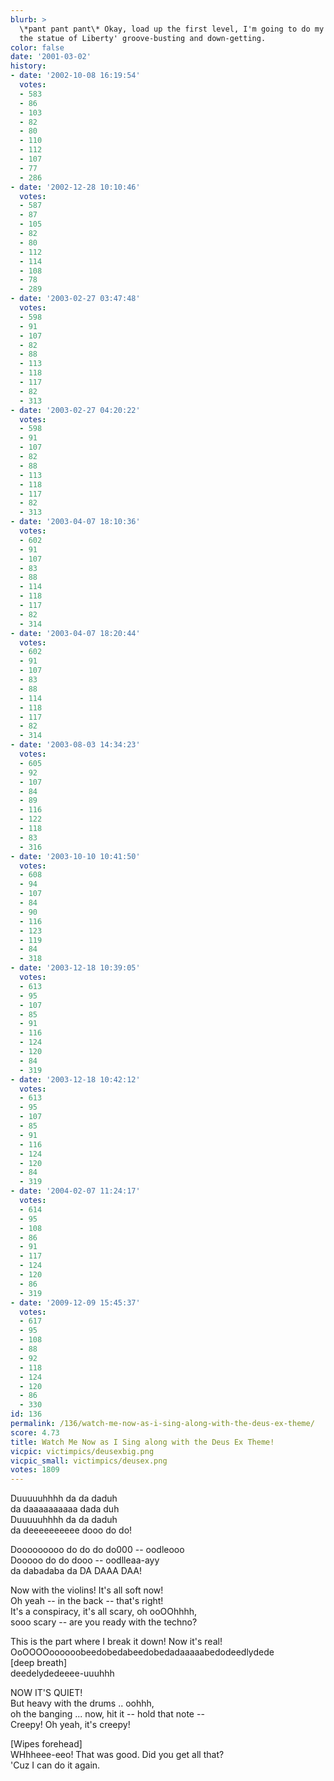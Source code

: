 ```yaml
---
blurb: >
  \*pant pant pant\* Okay, load up the first level, I'm going to do my 'sneaking through
  the statue of Liberty' groove-busting and down-getting.
color: false
date: '2001-03-02'
history:
- date: '2002-10-08 16:19:54'
  votes:
  - 583
  - 86
  - 103
  - 82
  - 80
  - 110
  - 112
  - 107
  - 77
  - 286
- date: '2002-12-28 10:10:46'
  votes:
  - 587
  - 87
  - 105
  - 82
  - 80
  - 112
  - 114
  - 108
  - 78
  - 289
- date: '2003-02-27 03:47:48'
  votes:
  - 598
  - 91
  - 107
  - 82
  - 88
  - 113
  - 118
  - 117
  - 82
  - 313
- date: '2003-02-27 04:20:22'
  votes:
  - 598
  - 91
  - 107
  - 82
  - 88
  - 113
  - 118
  - 117
  - 82
  - 313
- date: '2003-04-07 18:10:36'
  votes:
  - 602
  - 91
  - 107
  - 83
  - 88
  - 114
  - 118
  - 117
  - 82
  - 314
- date: '2003-04-07 18:20:44'
  votes:
  - 602
  - 91
  - 107
  - 83
  - 88
  - 114
  - 118
  - 117
  - 82
  - 314
- date: '2003-08-03 14:34:23'
  votes:
  - 605
  - 92
  - 107
  - 84
  - 89
  - 116
  - 122
  - 118
  - 83
  - 316
- date: '2003-10-10 10:41:50'
  votes:
  - 608
  - 94
  - 107
  - 84
  - 90
  - 116
  - 123
  - 119
  - 84
  - 318
- date: '2003-12-18 10:39:05'
  votes:
  - 613
  - 95
  - 107
  - 85
  - 91
  - 116
  - 124
  - 120
  - 84
  - 319
- date: '2003-12-18 10:42:12'
  votes:
  - 613
  - 95
  - 107
  - 85
  - 91
  - 116
  - 124
  - 120
  - 84
  - 319
- date: '2004-02-07 11:24:17'
  votes:
  - 614
  - 95
  - 108
  - 86
  - 91
  - 117
  - 124
  - 120
  - 86
  - 319
- date: '2009-12-09 15:45:37'
  votes:
  - 617
  - 95
  - 108
  - 88
  - 92
  - 118
  - 124
  - 120
  - 86
  - 330
id: 136
permalink: /136/watch-me-now-as-i-sing-along-with-the-deus-ex-theme/
score: 4.73
title: Watch Me Now as I Sing along with the Deus Ex Theme!
vicpic: victimpics/deusexbig.png
vicpic_small: victimpics/deusex.png
votes: 1809
---
```


Duuuuuhhhh da da daduh  
 da daaaaaaaaaa dada duh  
 Duuuuuhhhh da da daduh  
 da deeeeeeeeee dooo do do!

Dooooooooo do do do do000 -- oodleooo  
 Dooooo do do dooo -- oodlleaa-ayy  
 da dabadaba da DA DAAA DAA!

Now with the violins! It's all soft now!  
 Oh yeah -- in the back -- that's right!  
 It's a conspiracy, it's all scary, oh ooOOhhhh,  
 sooo scary -- are you ready with the techno?

This is the part where I break it down! Now it's real!  
 OoOOOOoooooobeedobedabeedobedadaaaaabedodeedlydede  
 \[deep breath\]  
 deedelydedeeee-uuuhhh

NOW IT'S QUIET!  
 But heavy with the drums .. oohhh,  
 oh the banging ... now, hit it -- hold that note --  
 Creepy! Oh yeah, it's creepy!

\[Wipes forehead\]  
 WHhheee-eeo! That was good. Did you get all that?  
 'Cuz I can do it again.